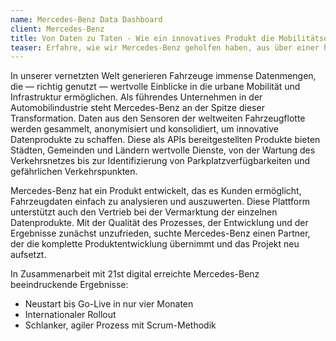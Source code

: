 ```yaml
---
name: Mercedes-Benz Data Dashboard
client: Mercedes-Benz
title: Von Daten zu Taten - Wie ein innovatives Produkt die Mobilitätsoptimierung für Städte und Länder erleichtert
teaser: Erfahre, wie wir Mercedes-Benz geholfen haben, aus über einer halben Milliarde Fahrzeugdaten ein digitales Produkt zu erschaffen, das urbane Mobilität und Infrastrukturen weltweit verbessert.
---
```


In unserer vernetzten Welt generieren Fahrzeuge immense Datenmengen, die — richtig genutzt — wertvolle Einblicke in die urbane Mobilität und Infrastruktur ermöglichen. Als führendes Unternehmen in der Automobilindustrie steht Mercedes-Benz an der Spitze dieser Transformation. Daten aus den Sensoren der weltweiten Fahrzeugflotte werden gesammelt, anonymisiert und konsolidiert, um innovative Datenprodukte zu schaffen. Diese als APIs bereitgestellten Produkte bieten Städten, Gemeinden und Ländern wertvolle Dienste, von der Wartung des Verkehrsnetzes bis zur Identifizierung von Parkplatzverfügbarkeiten und gefährlichen Verkehrspunkten.

Mercedes-Benz hat ein Produkt entwickelt, das es Kunden ermöglicht, Fahrzeugdaten einfach zu analysieren und auszuwerten. Diese Plattform unterstützt auch den Vertrieb bei der Vermarktung der einzelnen Datenprodukte. Mit der Qualität des Prozesses, der Entwicklung und der Ergebnisse zunächst unzufrieden, suchte Mercedes-Benz einen Partner, der die komplette Produktentwicklung übernimmt und das Projekt neu aufsetzt.

In Zusammenarbeit mit 21st digital erreichte Mercedes-Benz beeindruckende Ergebnisse:

- Neustart bis Go-Live in nur vier Monaten
- Internationaler Rollout
- Schlanker, agiler Prozess mit Scrum-Methodik
